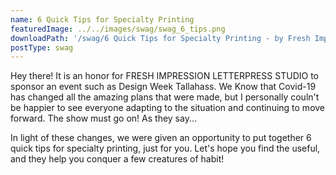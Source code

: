 ```yaml
---
name: 6 Quick Tips for Specialty Printing
featuredImage: ../../images/swag/swag_6_tips.png
downloadPath: '/swag/6 Quick Tips for Specialty Printing - by Fresh Impression.pdf'
postType: swag
---
```


Hey there! It is an honor for FRESH IMPRESSION LETTERPRESS STUDIO to sponsor an event such as Design Week Tallahass. We Know that Covid-19 has changed all the amazing plans that were made, but I personally couln't be happier to see everyone adapting to the situation and continuing to move forward. The show must go on! As they say...  

In light of these changes, we were given an opportunity to put together 6 quick tips for specialty printing, just for you. Let's hope you find the useful, and they help you conquer a few creatures of habit!
